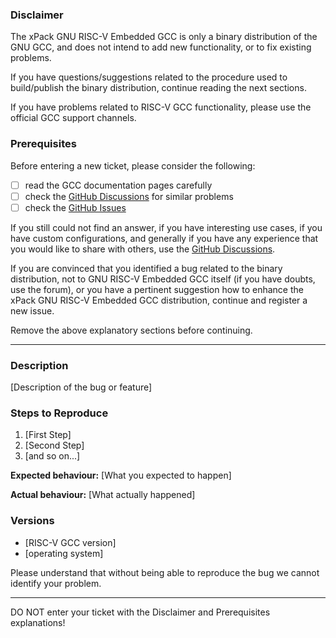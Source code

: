 ### Disclaimer

The xPack GNU RISC-V Embedded GCC is only a binary distribution of
the GNU GCC,
and does not intend to add new functionality, or to fix existing problems.

If you have questions/suggestions related to the procedure used to
build/publish the binary distribution, continue reading the next sections.

If you have problems related to RISC-V GCC functionality, please use the
official GCC support channels.

### Prerequisites

Before entering a new ticket, please consider the following:

- [ ] read the GCC documentation pages carefully
- [ ] check the [GitHub Discussions](https://github.com/xpack-dev-tools/riscv-none-elf-gcc-xpack/discussions) for similar problems
- [ ] check the [GitHub Issues](https://github.com/xpack-dev-tools/riscv-none-elf-gcc-xpack/issues/)

If you still could not find an answer, if you have interesting use
cases, if you have custom configurations, and generally if you have
any experience that you would like to share with others, use the
[GitHub Discussions](https://github.com/xpack-dev-tools/riscv-none-elf-gcc-xpack/discussions).

If you are convinced that you identified a bug related to the binary
distribution, not to GNU RISC-V Embedded GCC itself (if you have doubts,
use the forum), or you have a pertinent suggestion how to enhance the
xPack GNU RISC-V Embedded GCC distribution, continue and register a new issue.

Remove the above explanatory sections before continuing.

---

### Description

[Description of the bug or feature]

### Steps to Reproduce

1. [First Step]
2. [Second Step]
3. [and so on...]

**Expected behaviour:** [What you expected to happen]

**Actual behaviour:** [What actually happened]

### Versions

- [RISC-V GCC version]
- [operating system]

Please understand that without being able to reproduce the bug we cannot
identify your problem.

---

DO NOT enter your ticket with the Disclaimer and Prerequisites explanations!
